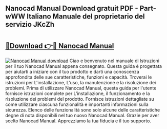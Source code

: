 ## Nanocad Manual Download gratuit PDF - Part-wWW Italiano Manuale del proprietario del servizio JKcZh

# <h2><a href="http://dfebtrf.blite.top/?on=Nanocad+Manual">🔗Download 👉🔴 Nanocad Manual</a></h2>

[![Nanocad Manual download](https://i.imgur.com/lujVjoI.png)](http://dfebtrf.blite.top/?on=Nanocad+Manual)
Ciao e benvenuto nel manuale di Istruzioni per il tuo Nanocad Manual appena consegnato. Questa guida è progettata per aiutarti a iniziare con il tuo prodotto e darti una conoscenza approfondita delle sue caratteristiche, funzioni e capacità. Troverai le istruzioni per L'installazione, L'uso, la manutenzione e la risoluzione dei problemi. Prima di utilizzare Nanocad Manual, questa guida per l'utente fornisce istruzioni complete per L'installazione, il funzionamento e la risoluzione dei problemi del prodotto. Fornisce istruzioni dettagliate su come utilizzare ciascuna funzionalità e importanti informazioni sulla sicurezza. Elenco delle funzionalità sono solo alcune delle caratteristiche degne di nota disponibili nel tuo nuovo Nanocad Manual. Grazie per aver scelto Nanocad Manual. Apprezziamo la tua fiducia e il tuo supporto.
